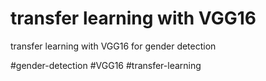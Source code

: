 # transfer learning with VGG16
transfer learning with VGG16 for gender detection 

#gender-detection #VGG16 #transfer-learning
